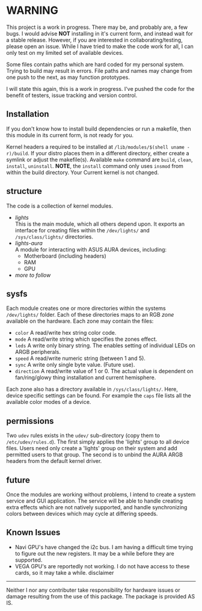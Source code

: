 WARNING
=======

This project is a work in progress. There may be, and probably are, a few bugs.
I would advise __NOT__ installing in it's current form, and instead wait for a
stable release.
However, if you are interested in collaborating/testing, please open an issue.
While I have tried to make the code work for all, I can only test on my limited
set of available devices.

Some files contain paths which are hard coded for my personal system. Trying to
build may result in errors. File paths and names may change from one push to the
next, as may function prototypes.

I will state this again, this is a work in progress. I've pushed the code for
the benefit of testers, issue tracking and version control.

Installation
------------
If you don't know how to install build dependencies or run a makefile, then this module in its current form, is not ready for you.

Kernel headers a required to be installed at `/lib/modules/$(shell uname -r)/build`. If your distro places them in a different directory, either create a symlink or adjust the makefile(s). Available `make` command are `build`, `clean`, `install`, `uninstall`.
__NOTE__, the `install` command only uses `insmod` from within the build directory. Your Current kernel is not changed.

structure
---------

The code is a collection of kernel modules.
* *lights*  
This is the main module, which all others depend upon. It exports an interface
for creating files within the `/dev/lights/` and `/sys/class/lights/` directories.
* *lights-aura*  
A module for interacting with ASUS AURA devices, including:
    + Motherboard (including headers)
    + RAM
    + GPU
* *more to follow*

sysfs
-----

Each module creates one or more directories within the systems `/dev/lights/`
folder. Each of these directories maps to an RGB *zone* available on the
hardware. Each zone may contain the files:
+ `color` A read/write hex string color code.
+ `mode` A read/write string which specifies the zones effect.
+ `leds` A write only binary string. The enables setting of individual LEDs on
ARGB peripherals.
+ `speed` A read/write numeric string (between 1 and 5).
+ `sync` A write only single byte value. (Future use).
+ `direction` A read/write value of 1 or 0. The actual value is dependent on fan/ring/glowy thing installation and current hemisphere.

Each zone also has a directory available in `/sys/class/lights/`. Here, device
specific settings can be found. For example the `caps` file lists all the
available color modes of a device.

permissions
-----------

Two `udev` rules exists in the `udev/` sub-directory (copy them to
`/etc/udev/rules.d`). The first simply applies the 'lights' group to all device files. Users need only create a 'lights' group on their system and add permitted users to that group. The second is to unbind the AURA ARGB headers from the default kernel driver.

future
------

Once the modules are working without problems, I intend to create a system
service and GUI application. The service will be able to handle creating extra
effects which are not natively supported, and handle synchronizing colors
between devices which may cycle at differing speeds.

Known Issues
------------
* Navi GPU's have changed the i2c bus. I am having a difficult time trying to
figure out the new registers. It may be a while before they are supported.
* VEGA GPU's are reportedly not working. I do not have access to these cards, so it may take a while.
disclaimer
----------
Neither I nor any contributer take responsibility for hardware issues or damage
resulting from the use of this package. The package is provided AS IS.
